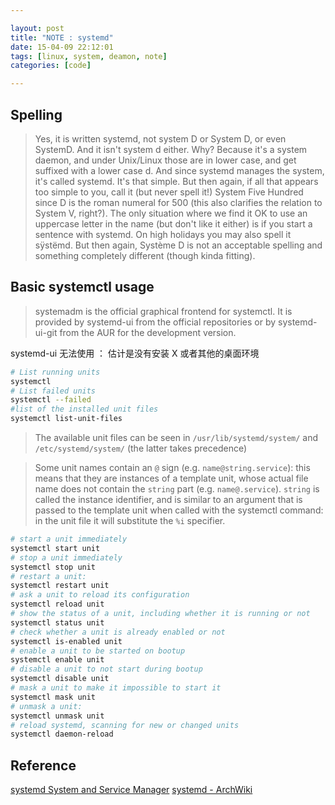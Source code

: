 ```yaml
---

layout: post
title: "NOTE : systemd"
date: 15-04-09 22:12:01
tags: [linux, system, deamon, note]
categories: [code]

---
```


## Spelling

> Yes, it is written systemd, not system D or System D, or even SystemD. And it isn't system d either. Why? Because it's a system daemon, and under Unix/Linux those are in lower case, and get suffixed with a lower case d. And since systemd manages the system, it's called systemd. It's that simple. But then again, if all that appears too simple to you, call it (but never spell it!) System Five Hundred since D is the roman numeral for 500 (this also clarifies the relation to System V, right?). The only situation where we find it OK to use an uppercase letter in the name (but don't like it either) is if you start a sentence with systemd. On high holidays you may also spell it sÿstëmd. But then again, Système D is not an acceptable spelling and something completely different (though kinda fitting).

<!-- more -->

## Basic systemctl usage

> systemadm is the official graphical frontend for systemctl. It is provided by systemd-ui from the official repositories or by systemd-ui-git from the AUR for the development version.

systemd-ui 无法使用 ： 估计是没有安装 X 或者其他的桌面环境

```bash
# List running units
systemctl
# List failed units
systemctl --failed
#list of the installed unit files
systemctl list-unit-files
```

> The available unit files can be seen in `/usr/lib/systemd/system/` and `/etc/systemd/system/` (the latter takes precedence)

> Some unit names contain an `@` sign (e.g. `name@string.service`): this means that they are instances of a template unit, whose actual file name does not contain the `string` part (e.g. `name@.service`). `string` is called the instance identifier, and is similar to an argument that is passed to the template unit when called with the systemctl command: in the unit file it will substitute the `%i` specifier.

```bash
# start a unit immediately
systemctl start unit
# stop a unit immediately
systemctl stop unit
# restart a unit:
systemctl restart unit
# ask a unit to reload its configuration
systemctl reload unit
# show the status of a unit, including whether it is running or not
systemctl status unit
# check whether a unit is already enabled or not
systemctl is-enabled unit
# enable a unit to be started on bootup
systemctl enable unit
# disable a unit to not start during bootup
systemctl disable unit
# mask a unit to make it impossible to start it
systemctl mask unit
# unmask a unit:
systemctl unmask unit
# reload systemd, scanning for new or changed units
systemctl daemon-reload
```

## Reference

[systemd System and Service Manager](http://freedesktop.org/wiki/Software/systemd/)
[systemd - ArchWiki](https://wiki.archlinux.org/index.php/Systemd)